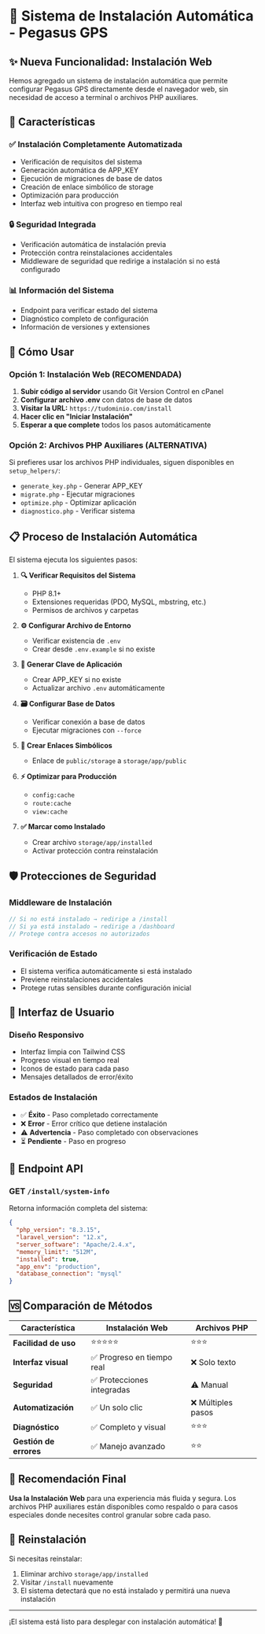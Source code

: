 # 🚀 Sistema de Instalación Automática - Pegasus GPS

## ✨ Nueva Funcionalidad: Instalación Web

Hemos agregado un sistema de instalación automática que permite configurar Pegasus GPS directamente desde el navegador web, sin necesidad de acceso a terminal o archivos PHP auxiliares.

## 🎯 Características

### ✅ **Instalación Completamente Automatizada**
- Verificación de requisitos del sistema
- Generación automática de APP_KEY
- Ejecución de migraciones de base de datos
- Creación de enlace simbólico de storage
- Optimización para producción
- Interfaz web intuitiva con progreso en tiempo real

### 🔒 **Seguridad Integrada**
- Verificación automática de instalación previa
- Protección contra reinstalaciones accidentales
- Middleware de seguridad que redirige a instalación si no está configurado

### 📊 **Información del Sistema**
- Endpoint para verificar estado del sistema
- Diagnóstico completo de configuración
- Información de versiones y extensiones

## 🚀 Cómo Usar

### Opción 1: Instalación Web (RECOMENDADA)

1. **Subir código al servidor** usando Git Version Control en cPanel
2. **Configurar archivo .env** con datos de base de datos
3. **Visitar la URL:** `https://tudominio.com/install`
4. **Hacer clic en "Iniciar Instalación"**
5. **Esperar a que complete** todos los pasos automáticamente

### Opción 2: Archivos PHP Auxiliares (ALTERNATIVA)

Si prefieres usar los archivos PHP individuales, siguen disponibles en `setup_helpers/`:
- `generate_key.php` - Generar APP_KEY
- `migrate.php` - Ejecutar migraciones
- `optimize.php` - Optimizar aplicación
- `diagnostico.php` - Verificar sistema

## 📋 Proceso de Instalación Automática

El sistema ejecuta los siguientes pasos:

1. **🔍 Verificar Requisitos del Sistema**
   - PHP 8.1+
   - Extensiones requeridas (PDO, MySQL, mbstring, etc.)
   - Permisos de archivos y carpetas

2. **⚙️ Configurar Archivo de Entorno**
   - Verificar existencia de `.env`
   - Crear desde `.env.example` si no existe

3. **🔑 Generar Clave de Aplicación**
   - Crear APP_KEY si no existe
   - Actualizar archivo `.env` automáticamente

4. **🗃️ Configurar Base de Datos**
   - Verificar conexión a base de datos
   - Ejecutar migraciones con `--force`

5. **🔗 Crear Enlaces Simbólicos**
   - Enlace de `public/storage` a `storage/app/public`

6. **⚡ Optimizar para Producción**
   - `config:cache`
   - `route:cache`
   - `view:cache`

7. **✅ Marcar como Instalado**
   - Crear archivo `storage/app/installed`
   - Activar protección contra reinstalación

## 🛡️ Protecciones de Seguridad

### Middleware de Instalación
```php
// Si no está instalado → redirige a /install
// Si ya está instalado → redirige a /dashboard
// Protege contra accesos no autorizados
```

### Verificación de Estado
- El sistema verifica automáticamente si está instalado
- Previene reinstalaciones accidentales
- Protege rutas sensibles durante configuración inicial

## 📱 Interfaz de Usuario

### Diseño Responsivo
- Interfaz limpia con Tailwind CSS
- Progreso visual en tiempo real
- Iconos de estado para cada paso
- Mensajes detallados de error/éxito

### Estados de Instalación
- ✅ **Éxito** - Paso completado correctamente
- ❌ **Error** - Error crítico que detiene instalación
- ⚠️ **Advertencia** - Paso completado con observaciones
- ⏳ **Pendiente** - Paso en progreso

## 🔧 Endpoint API

### GET `/install/system-info`
Retorna información completa del sistema:
```json
{
  "php_version": "8.3.15",
  "laravel_version": "12.x",
  "server_software": "Apache/2.4.x",
  "memory_limit": "512M",
  "installed": true,
  "app_env": "production",
  "database_connection": "mysql"
}
```

## 🆚 Comparación de Métodos

| Característica | Instalación Web | Archivos PHP |
|---|---|---|
| **Facilidad de uso** | ⭐⭐⭐⭐⭐ | ⭐⭐⭐ |
| **Interfaz visual** | ✅ Progreso en tiempo real | ❌ Solo texto |
| **Seguridad** | ✅ Protecciones integradas | ⚠️ Manual |
| **Automatización** | ✅ Un solo clic | ❌ Múltiples pasos |
| **Diagnóstico** | ✅ Completo y visual | ⭐⭐⭐ |
| **Gestión de errores** | ✅ Manejo avanzado | ⭐⭐ |

## 🎯 Recomendación Final

**Usa la Instalación Web** para una experiencia más fluida y segura. Los archivos PHP auxiliares están disponibles como respaldo o para casos especiales donde necesites control granular sobre cada paso.

## 🔄 Reinstalación

Si necesitas reinstalar:
1. Eliminar archivo `storage/app/installed`
2. Visitar `/install` nuevamente
3. El sistema detectará que no está instalado y permitirá una nueva instalación

---

¡El sistema está listo para desplegar con instalación automática! 🚀